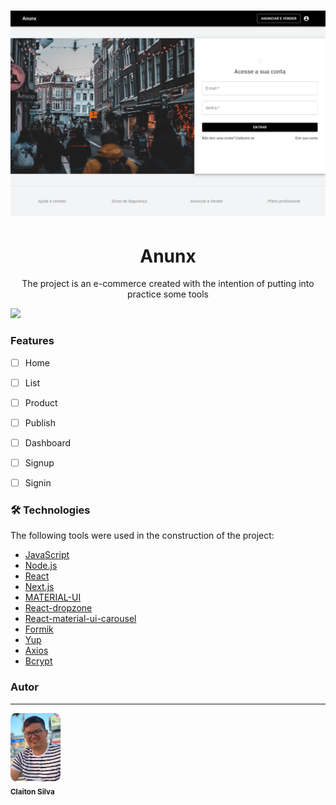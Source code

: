 <h1>
    <img src="public/anunx.png">
</h1>

<h1 align="center">Anunx</h1>

<p align="center">
The project is an e-commerce created with the intention of putting into practice some tools
</p>



<img src="https://img.shields.io/static/v1?label=build&message=passing&color=gree&style=for-the-badge&logo=ghost"/>

### Features

- [ ] Home
- [ ] List
- [ ] Product 
- [ ] Publish
- [ ] Dashboard
- [ ] Signup
- [ ] Signin



### 🛠 Technologies

The following tools were used in the construction of the project:

- [JavaScript](https://www.javascript.com/)
- [Node.js](https://nodejs.org/en/)
- [React](https://pt-br.reactjs.org/)
- [Next.js](https://nextjs.org/)
- [MATERIAL-UI](https://v4.mui.com/)
- [React-dropzone](https://react-dropzone.js.org/)
- [React-material-ui-carousel](https://learus.github.io/react-material-ui-carousel/)
- [Formik](https://formik.org/)
- [Yup](https://github.com/jquense/yup)
- [Axios](https://axios-http.com/docs/intro)
- [Bcrypt](https://www.npmjs.com/package/bcrypt)



### Autor
---


 <img style="border-radius:10%;" src="public/self.jpg" width="80px;"  alt=""/>
 <br />
 <sub><b>Claiton Silva</b></sub></a> 


